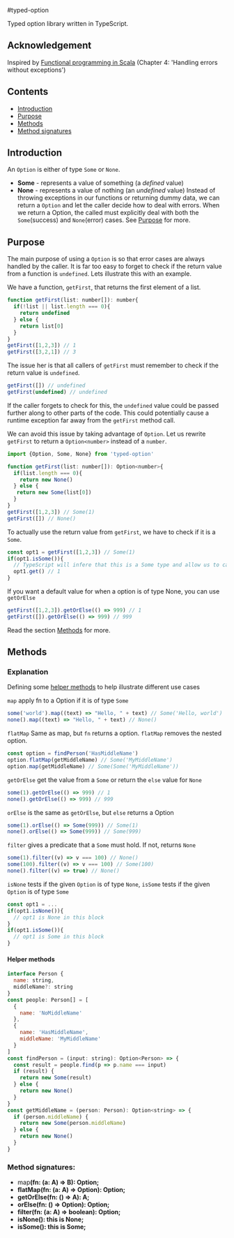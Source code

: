 #typed-option

Typed option library written in TypeScript.
## Acknowledgement
Inspired by [Functional programming in Scala](manning.com/FunctionalProgrammingScala) (Chapter 4: 'Handling errors without exceptions')

## Contents
- [Introduction](#introduction)
- [Purpose](#Purpose)
- [Methods](#methods)
- [Method signatures](#Method-signatures)


## Introduction
An `Option` is either of type `Some` or `None`.
* **Some** - represents a value of something (a *defined* value)
* **None** - represents a value of nothing (an *undefined* value)
Instead of throwing exceptions in our functions or returning dummy data, we can return a `Option` and let the caller decide how to deal with errors. When we return a Option, the called must explicitly deal with both the `Some`(success) and `None`(error) cases. See [Purpose](#purpose) for more.

## Purpose
The main purpose of using a `Option` is so that error cases are always handled by the caller. It is far too easy to forget to check if the return value from a function is `undefined`. Lets illustrate this with an example.

We have a function, `getFirst`, that returns the first element of a list.
 ```javascript
 function getFirst(list: number[]): number{
   if(!list || list.length === 0){
     return undefined
   } else {
     return list[0]
   }
 }
 getFirst([1,2,3]) // 1
 getFirst([3,2,1]) // 3
 ```
The issue her is that all callers of `getFirst` must remember to check if the return value is `undefined`.
  ```javascript
 getFirst([]) // undefined
 getFirst(undefined) // undefined
 ```

If the caller forgets to check for this, the `undefined` value could be passed further along to other parts of the code. This could potentially cause a runtime exception far away from the `getFirst` method call.

We can avoid this issue by taking advantage of `Option`. Let us rewrite `getFirst` to return a `Option<number>` instead of a `number`.

 ```javascript
 import {Option, Some, None} from 'typed-option'

 function getFirst(list: number[]): Option<number>{
   if(list.length === 0){
     return new None()
   } else {
    return new Some(list[0])
   }
 }
 getFirst([1,2,3]) // Some(1)
 getFirst([]) // None()
 ```
To actually use the return value from `getFirst`, we have to check if it is a `Some`.

```javascript
const opt1 = getFirst([1,2,3]) // Some(1)
if(opt1.isSome()){
  // TypeScript will infere that this is a Some type and allow us to call `.get`
  opt1.get() // 1
}
```
If you want a default value for when a option is of type None, you can use `getOrElse`
```javascript
getFirst([1,2,3]).getOrElse(() => 999) // 1
getFirst([]).getOrElse(() => 999) // 999
```
Read the section [Methods](#methods) for more.

## Methods
### Explanation
Defining some [helper methods](#Helper-methods) to help illustrate different use cases


`map` apply fn to a Option if it is of type `Some`
```javascript
some('world').map((text) => "Hello, " + text) // Some('Hello, world')
none().map((text) => "Hello, " + text) // None()
```

`flatMap` Same as map, but `fn` returns a option. `flatMap` removes the nested option.
```javascript
const option = findPerson('HasMiddleName')
option.flatMap(getMiddleName) // Some('MyMiddleName')
option.map(getMiddleName) // Some(Some('MyMiddleName'))
```

`getOrElse` get the value from a `Some` or return the `else` value for `None`
```javascript
some(1).getOrElse(() => 999) // 1
none().getOrElse(() => 999) // 999
```

`orElse` is the same as `getOrElse`, but `else` returns a Option
```javascript
some(1).orElse(() => Some(999)) // Some(1)
none().orElse(() => Some(999)) // Some(999)
```

`filter` gives a predicate that a `Some` must hold. If not, returns `None`
```javascript
some(1).filter((v) => v === 100) // None()
some(100).filter((v) => v === 100) // Some(100)
none().filter((v) => true) // None()
```

`isNone` tests if the given `Option` is of type `None`,
`isSome` tests if the given `Option` is of type `Some`
```javascript
const opt1 = ...
if(opt1.isNone()){
  // opt1 is None in this block
}
if(opt1.isSome()){
  // opt1 is Some in this block
}
```
#### Helper methods
```javascript
interface Person {
  name: string,
  middleName?: string
}
const people: Person[] = [
  {
    name: 'NoMiddleName'
  },
  {
    name: 'HasMiddleName',
    middleName: 'MyMiddleName'
  }
]
const findPerson = (input: string): Option<Person> => {
  const result = people.find(p => p.name === input)
  if (result) {
    return new Some(result)
  } else {
    return new None()
  }
}
const getMiddleName = (person: Person): Option<string> => {
  if (person.middleName) {
    return new Some(person.middleName)
  } else {
    return new None()
  }
}
```
### Method signatures:
* map<B>(fn: (a: A) => B): Option<B>;
* flatMap<B>(fn: (a: A) => Option<B>): Option<B>;
* getOrElse(fn: () => A): A;
* orElse(fn: () => Option<A>): Option<A>;
* filter(fn: (a: A) => boolean): Option<A>;
* isNone(): this is None;
* isSome(): this is Some<A>;
